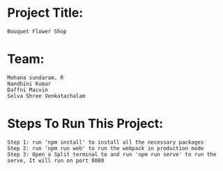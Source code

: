 # Project Title: 
    Bouquet Flower Shop
    
# Team:
    Mohana sundaram. R
    Nandhini Kumar
    Daffni Macvin
    Selva Shree Venkatachalam

# Steps To Run This Project:
    Step 1: run 'npm install' to install all the necessary packages
    Step 2: run 'npm run web' to run the webpack in production mode
    Step 3: Open a Split terminal to and run 'npm run serve' to run the serve, It will run on port 8080
